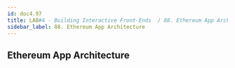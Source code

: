 ```yaml
---
id: doc4.97
title: LAB#4 - Building Interactive Front-Ends  / 88. Ethereum App Architecture
sidebar_label: 88. Ethereum App Architecture
---
```


## Ethereum App Architecture
